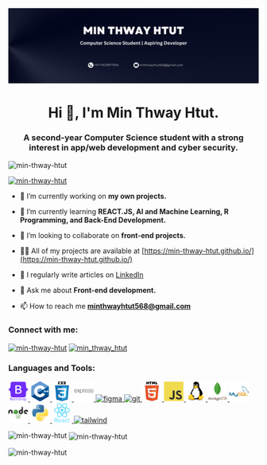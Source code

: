 <img src="Github-Banner.png" alt="github banner" />

<h1 align="center">Hi 👋, I'm Min Thway Htut.</h1>
<h3 align="center">A second-year Computer Science student with a strong interest in app/web development and cyber security.</h3>

<p align="left"> <img src="https://komarev.com/ghpvc/?username=min-thway-htut&label=Profile%20views&color=0e75b6&style=flat" alt="min-thway-htut" /> </p>

<p align="left"> <a href="https://github.com/ryo-ma/github-profile-trophy"><img src="https://github-profile-trophy.vercel.app/?username=min-thway-htut" alt="min-thway-htut" /></a> </p>

- 🔭 I’m currently working on **my own projects.**

- 🌱 I’m currently learning **REACT.JS, AI and Machine Learning, R Programming, and Back-End Development.**

- 👯 I’m looking to collaborate on **front-end projects.**

- 👨‍💻 All of my projects are available at [https://min-thway-htut.github.io/](https://min-thway-htut.github.io/)

- 📝 I regularly write articles on [LinkedIn](LinkedIn)

- 💬 Ask me about **Front-end development.**

- 📫 How to reach me **minthwayhtut568@gmail.com**

<h3 align="left">Connect with me:</h3>
<p align="left">
<a href="https://linkedin.com/in/min-thway-htut" target="blank"><img align="center" src="https://raw.githubusercontent.com/rahuldkjain/github-profile-readme-generator/master/src/images/icons/Social/linked-in-alt.svg" alt="min-thway-htut" height="30" width="40" /></a>
<a href="https://www.leetcode.com/min_thway_htut" target="blank"><img align="center" src="https://raw.githubusercontent.com/rahuldkjain/github-profile-readme-generator/master/src/images/icons/Social/leet-code.svg" alt="min_thway_htut" height="30" width="40" /></a>
</p>

<h3 align="left">Languages and Tools:</h3>
<p align="left"> <a href="https://getbootstrap.com" target="_blank" rel="noreferrer"> <img src="https://raw.githubusercontent.com/devicons/devicon/master/icons/bootstrap/bootstrap-plain-wordmark.svg" alt="bootstrap" width="40" height="40"/> </a> <a href="https://www.w3schools.com/cpp/" target="_blank" rel="noreferrer"> <img src="https://raw.githubusercontent.com/devicons/devicon/master/icons/cplusplus/cplusplus-original.svg" alt="cplusplus" width="40" height="40"/> </a> <a href="https://www.w3schools.com/css/" target="_blank" rel="noreferrer"> <img src="https://raw.githubusercontent.com/devicons/devicon/master/icons/css3/css3-original-wordmark.svg" alt="css3" width="40" height="40"/> </a> <a href="https://expressjs.com" target="_blank" rel="noreferrer"> <img src="https://raw.githubusercontent.com/devicons/devicon/master/icons/express/express-original-wordmark.svg" alt="express" width="40" height="40"/> </a> <a href="https://www.figma.com/" target="_blank" rel="noreferrer"> <img src="https://www.vectorlogo.zone/logos/figma/figma-icon.svg" alt="figma" width="40" height="40"/> </a> <a href="https://git-scm.com/" target="_blank" rel="noreferrer"> <img src="https://www.vectorlogo.zone/logos/git-scm/git-scm-icon.svg" alt="git" width="40" height="40"/> </a> <a href="https://www.w3.org/html/" target="_blank" rel="noreferrer"> <img src="https://raw.githubusercontent.com/devicons/devicon/master/icons/html5/html5-original-wordmark.svg" alt="html5" width="40" height="40"/> </a> <a href="https://developer.mozilla.org/en-US/docs/Web/JavaScript" target="_blank" rel="noreferrer"> <img src="https://raw.githubusercontent.com/devicons/devicon/master/icons/javascript/javascript-original.svg" alt="javascript" width="40" height="40"/> </a> <a href="https://www.linux.org/" target="_blank" rel="noreferrer"> <img src="https://raw.githubusercontent.com/devicons/devicon/master/icons/linux/linux-original.svg" alt="linux" width="40" height="40"/> </a> <a href="https://www.mongodb.com/" target="_blank" rel="noreferrer"> <img src="https://raw.githubusercontent.com/devicons/devicon/master/icons/mongodb/mongodb-original-wordmark.svg" alt="mongodb" width="40" height="40"/> </a> <a href="https://www.mysql.com/" target="_blank" rel="noreferrer"> <img src="https://raw.githubusercontent.com/devicons/devicon/master/icons/mysql/mysql-original-wordmark.svg" alt="mysql" width="40" height="40"/> </a> <a href="https://nodejs.org" target="_blank" rel="noreferrer"> <img src="https://raw.githubusercontent.com/devicons/devicon/master/icons/nodejs/nodejs-original-wordmark.svg" alt="nodejs" width="40" height="40"/> </a> <a href="https://www.python.org" target="_blank" rel="noreferrer"> <img src="https://raw.githubusercontent.com/devicons/devicon/master/icons/python/python-original.svg" alt="python" width="40" height="40"/> </a> <a href="https://reactjs.org/" target="_blank" rel="noreferrer"> <img src="https://raw.githubusercontent.com/devicons/devicon/master/icons/react/react-original-wordmark.svg" alt="react" width="40" height="40"/> </a> <a href="https://tailwindcss.com/" target="_blank" rel="noreferrer"> <img src="https://www.vectorlogo.zone/logos/tailwindcss/tailwindcss-icon.svg" alt="tailwind" width="40" height="40"/> </a> </p>

<p><img align="left" src="https://github-readme-stats.vercel.app/api/top-langs?username=min-thway-htut&show_icons=true&locale=en&layout=compact" alt="min-thway-htut" /></p>

<p>&nbsp;<img align="center" src="https://github-readme-stats.vercel.app/api?username=min-thway-htut&show_icons=true&locale=en" alt="min-thway-htut" /></p>

<p><img align="center" src="https://github-readme-streak-stats.herokuapp.com/?user=min-thway-htut&" alt="min-thway-htut" /></p>
